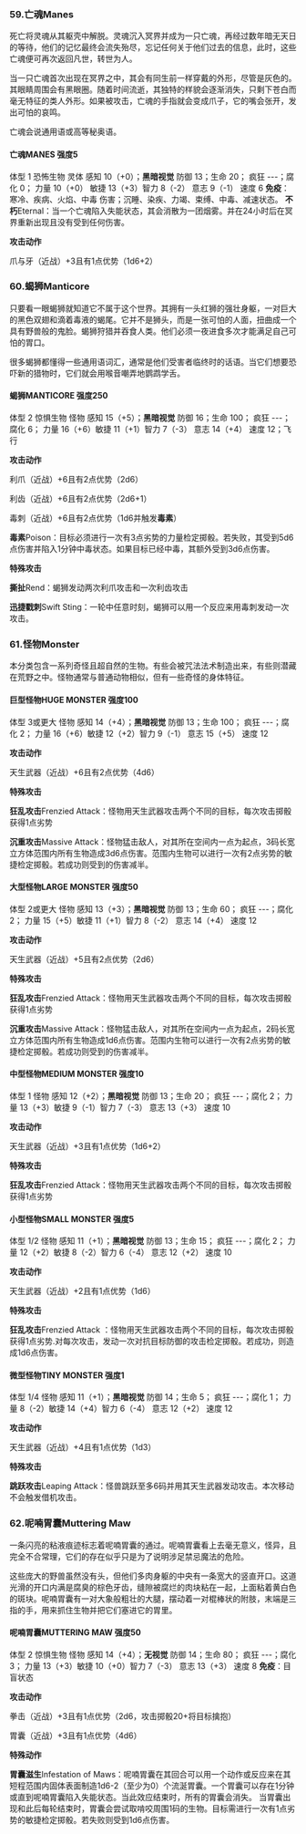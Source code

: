 ### 59.亡魂Manes

死亡将灵魂从其躯壳中解脱。灵魂沉入冥界并成为一只亡魂，再经过数年暗无天日的等待，他们的记忆最终会流失殆尽，忘记任何关于他们过去的信息，此时，这些亡魂便可再次返回凡世，转世为人。

当一只亡魂首次出现在冥界之中，其会有同生前一样穿戴的外形，尽管是灰色的。其眼睛周围会有黑眼圈。随着时间流逝，其独特的样貌会逐渐消失，只剩下苍白而毫无特征的类人外形。如果被攻击，亡魂的手指就会变成爪子，它的嘴会张开，发出可怕的哀鸣。

亡魂会说通用语或高等秘奥语。

#### 亡魂MANES			强度5

体型 1	恐怖生物	灵体
感知 10（+0）；**黑暗视觉**
防御 13；生命 20； 疯狂 ---；腐化 0；
力量 10（+0）	敏捷 13（+3）智力 8（-2） 意志 9（-1）
速度 6
**免疫**：寒冷、疾病、火焰、中毒 伤害；沉睡、染疾、力竭、束缚、中毒、减速状态。
**不朽**Eternal：当一个亡魂陷入失能状态，其会消散为一团烟雾。并在24小时后在冥界重新出现且没有受到任何伤害。

**攻击动作**

爪与牙（近战）+3且有1点优势（1d6+2）

### 60.蝎狮Manticore

只要看一眼蝎狮就知道它不属于这个世界。其拥有一头红狮的强壮身躯，一对巨大的黑色双翅和滴着毒液的蝎尾。它并不是狮头，而是一张可怕的人面，扭曲成一个具有野兽般的鬼脸。蝎狮狩猎并吞食人类。他们必须一夜进食多次才能满足自己可怕的胃口。

很多蝎狮都懂得一些通用语词汇，通常是他们受害者临终时的话语。当它们想要恐吓新的猎物时，它们就会用喉音嘲弄地鹦鹉学舌。

#### 蝎狮MANTICORE			强度250

体型 2	惊惧生物	怪物
感知 15（+5）；**黑暗视觉**
防御 16；生命 100； 疯狂 ---；腐化 6；
力量 16（+6）敏捷 11（+1）智力 7（-3） 意志 14（+4）
速度 12；飞行

**攻击动作**

利爪（近战）+6且有2点优势（2d6）

利齿（近战）+6且有2点优势（2d6+1）

毒刺（近战）+6且有2点优势（1d6并触发**毒素**）

**毒素**Poison：目标必须进行一次有3点劣势的力量检定掷骰。若失败，其受到5d6点伤害并陷入1分钟中毒状态。如果目标已经中毒，其额外受到3d6点伤害。

**特殊攻击**

**撕扯**Rend：蝎狮发动两次利爪攻击和一次利齿攻击

**迅捷戳刺**Swift Sting：一轮中任意时刻，蝎狮可以用一个反应来用毒刺发动一次攻击。

### 61.怪物Monster

本分类包含一系列奇怪且超自然的生物。有些会被咒法法术制造出来，有些则潜藏在荒野之中。怪物通常与普通动物相似，但有一些奇怪的身体特征。

#### 巨型怪物HUGE MONSTER			强度100

体型 3或更大	怪物
感知 14（+4）；**黑暗视觉**
防御 13；生命 100； 疯狂 ---；腐化 2；
力量 16（+6）敏捷 12（+2）智力 9（-1） 意志 15（+5）
速度 12

**攻击动作**

天生武器（近战）+6且有2点优势（4d6）

**特殊攻击**

**狂乱攻击**Frenzied Attack：怪物用天生武器攻击两个不同的目标，每次攻击掷骰获得1点劣势

**沉重攻击**Massive Attack：怪物猛击敌人，对其所在空间内一点为起点，3码长宽立方体范围内所有生物造成3d6点伤害。范围内生物可以进行一次有2点劣势的敏捷检定掷骰。若成功则受到的伤害减半。

#### 大型怪物LARGE MONSTER 			强度50

体型 2或更大	怪物
感知 13（+3）；**黑暗视觉**
防御 13；生命 60； 疯狂 ---；腐化 2；
力量 15（+5）敏捷 11（+1）智力 8（-2） 意志 14（+4）
速度 12

**攻击动作**

天生武器（近战）+5且有2点优势（2d6）

**特殊攻击**

**狂乱攻击**Frenzied Attack：怪物用天生武器攻击两个不同的目标，每次攻击掷骰获得1点劣势

**沉重攻击**Massive Attack：怪物猛击敌人，对其所在空间内一点为起点，2码长宽立方体范围内所有生物造成1d6点伤害。范围内生物可以进行一次有2点劣势的敏捷检定掷骰。若成功则受到的伤害减半。

#### 中型怪物MEDIUM MONSTER			强度10

体型 1	怪物
感知 12（+2）；**黑暗视觉**
防御 13；生命 20； 疯狂 ---；腐化 2；
力量 13（+3）敏捷 9（-1）智力 7（-3） 意志 13（+3）
速度 10

**攻击动作**

天生武器（近战）+3且有1点优势（1d6+2）

**特殊攻击**

**狂乱攻击**Frenzied Attack：怪物用天生武器攻击两个不同的目标，每次攻击掷骰获得1点劣势

#### 小型怪物SMALL MONSTER			强度5

体型 1/2	怪物
感知 11（+1）；**黑暗视觉**
防御 13；生命 15； 疯狂 ---；腐化 2；
力量 12（+2）敏捷 8（-2）智力 6（-4） 意志 12（+2）
速度 10

**攻击动作**

天生武器（近战）+2且有1点优势（1d6）

**特殊攻击**

**狂乱攻击**Frenzied Attack ：怪物用天生武器攻击两个不同的目标，每次攻击掷骰获得1点劣势.对每次攻击，发动一次对抗目标防御的攻击检定掷骰。若成功，则造成1d6点伤害。

#### 微型怪物TINY MONSTER			强度1

体型 1/4	怪物
感知 11（+1）；**黑暗视觉**
防御 14；生命 5； 疯狂 ---；腐化 1；
力量 8（-2）敏捷 14（+4）智力 6（-4） 意志 12（+2）
速度 12

**攻击动作**

天生武器（近战）+4且有1点优势（1d3）

**特殊攻击**

**跳跃攻击**Leaping Attack：怪兽跳跃至多6码并用其天生武器发动攻击。本次移动不会触发借机攻击。

### 62.呢喃胃囊Muttering Maw

一条闪亮的粘液痕迹标志着呢喃胃囊的通过。呢喃胃囊看上去毫无意义，怪异，且完全不合常理，它们的存在似乎只是为了说明涉足禁忌魔法的危险。

这些庞大的野兽虽然没有头，但他们多肉身躯的中央有一条宽大的竖直开口。这道光滑的开口内满是腐臭的棕色牙齿，缝隙被腐烂的肉块粘在一起，上面粘着黄白色的斑块。呢喃胃囊有一对大象般粗壮的大腿，摆动着一对棍棒状的附肢，末端是三指的手，用来抓住生物并把它们塞进它的胃里。

#### 呢喃胃囊MUTTERING MAW			强度50

体型 2	惊惧生物	怪物
感知 14（+4）；**无视觉**
防御 14；生命 80； 疯狂 ---；腐化 3；
力量 13（+3）敏捷 10（+0）智力 7（-3） 意志 13（+3）
速度 8
**免疫**：目盲状态

**攻击动作**

拳击（近战）+3且有1点优势（2d6，攻击掷骰20+将目标擒抱）

胃囊（近战）+3且有1点优势（4d6）

**特殊动作**

**胃囊滋生**Infestation of Maws：呢喃胃囊在其回合可以用一个动作或反应来在其短程范围内固体表面制造1d6-2（至少为0）个流涎胃囊。一个胃囊可以存在1分钟或直到呢喃胃囊陷入失能状态。当此效应结束时，所有的胃囊会消失。
		当胃囊出现和此后每轮结束时，胃囊会尝试取啃咬周围1码的生物。目标需进行一次有1点劣势的敏捷检定掷骰。若失败则受到1d6点伤害。